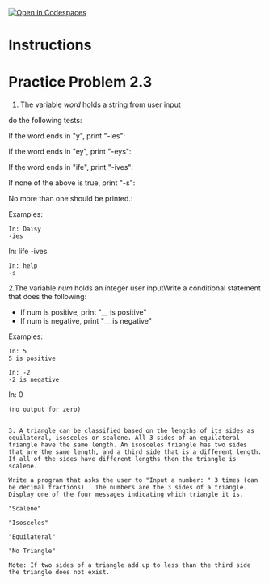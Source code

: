 [![Open in Codespaces](https://classroom.github.com/assets/launch-codespace-2972f46106e565e64193e422d61a12cf1da4916b45550586e14ef0a7c637dd04.svg)](https://classroom.github.com/open-in-codespaces?assignment_repo_id=16585118)
# Instructions  

# Practice Problem 2.3

1.    The variable _word_ holds a string from user input

do the following tests:</br>

If the word ends in "y", print "-ies":</br>

If the word ends in "ey", print "-eys":</br>

If the word ends in "ife", print "-ives":</br>

If none of the above is true, print "-s":</br>

No more than one should be printed.:</br>

Examples:

```
In: Daisy
-ies
```
In: life
-ives
```
In: help
-s
```

2.The variable _num_ holds an integer user inputWrite a conditional statement that does the following:

- If num is positive, print "__ is positive"
- If num is negative, print "__ is negative"

Examples:

```
In: 5
5 is positive
```
```
In: -2
-2 is negative
```
In: 0
```
(no output for zero)   


3. A triangle can be classified based on the lengths of its sides as equilateral, isosceles or scalene. All 3 sides of an equilateral triangle have the same length. An isosceles triangle has two sides that are the same length, and a third side that is a different length. If all of the sides have different lengths then the triangle is scalene. 

Write a program that asks the user to "Input a number: " 3 times (can be decimal fractions).  The numbers are the 3 sides of a triangle. Display one of the four messages indicating which triangle it is.

"Scalene"

"Isosceles"

"Equilateral"

"No Triangle"

Note: If two sides of a triangle add up to less than the third side the triangle does not exist.
